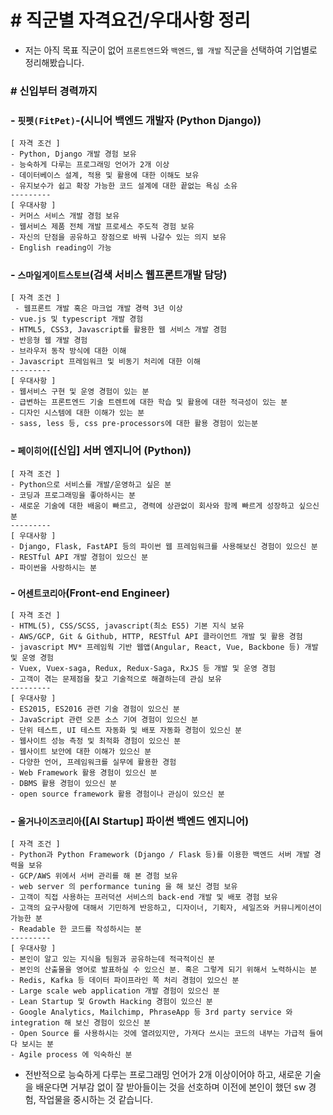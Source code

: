 # # 직군별 자격요건/우대사항 정리
- 저는 아직 목표 직군이 없어 `프론트엔드`와 `백엔드`, `웹 개발` 직군을 선택하여 기업별로 정리해봤습니다.

### # 신입부터 경력까지

### - `핏펫(FitPet)`-(시니어 백엔드 개발자 (Python Django))
    [ 자격 조건 ]
    - Python, Django 개발 경험 보유
    - 능숙하게 다루는 프로그래밍 언어가 2개 이상
    - 데이터베이스 설계, 적용 및 활용에 대한 이해도 보유
    - 유지보수가 쉽고 확장 가능한 코드 설계에 대한 끝없는 욕심 소유
    ---------
    [ 우대사항 ]
    - 커머스 서비스 개발 경험 보유
    - 웹서비스 제품 전체 개발 프로세스 주도적 경험 보유
    - 자신의 단점을 공유하고 장점으로 바꿔 나갈수 있는 의지 보유
    - English reading이 가능

### - `스마일게이트스토브`(검색 서비스 웹프론트개발 담당)
    [ 자격 조건 ]
     - 웹프론트 개발 혹은 마크업 개발 경력 3년 이상
    - vue.js 및 typescript 개발 경험
    - HTML5, CSS3, Javascript를 활용한 웹 서비스 개발 경험
    - 반응형 웹 개발 경험
    - 브라우저 동작 방식에 대한 이해
    - Javascript 프레임워크 및 비동기 처리에 대한 이해
    ---------
    [ 우대사항 ]
    - 웹서비스 구현 및 운영 경험이 있는 분
    - 급변하는 프론트엔드 기술 트렌트에 대한 학습 및 활용에 대한 적극성이 있는 분
    - 디자인 시스템에 대한 이해가 있는 분
    - sass, less 등, css pre-processors에 대한 활용 경험이 있는분

### - `페이히어`([신입] 서버 엔지니어 (Python))
    [ 자격 조건 ]
    - Python으로 서비스를 개발/운영하고 싶은 분
    - 코딩과 프로그래밍을 좋아하시는 분
    - 새로운 기술에 대한 배움이 빠르고, 경력에 상관없이 회사와 함께 빠르게 성장하고 싶으신 분
    ---------
    [ 우대사항 ]
    - Django, Flask, FastAPI 등의 파이썬 웹 프레임워크를 사용해보신 경험이 있으신 분
    - RESTful API 개발 경험이 있으신 분
    - 파이썬을 사랑하시는 분

### - `어센트코리아`(Front-end Engineer)
    [ 자격 조건 ]
    - HTML(5), CSS/SCSS, javascript(최소 ES5) 기본 지식 보유
    - AWS/GCP, Git & Github, HTTP, RESTful API 클라이언트 개발 및 활용 경험
    - javascript MV* 프레임웍 기반 웹앱(Angular, React, Vue, Backbone 등) 개발 및 운영 경험
    - Vuex, Vuex-saga, Redux, Redux-Saga, RxJS 등 개발 및 운영 경험
    - 고객이 겪는 문제점을 찾고 기술적으로 해결하는데 관심 보유
    ---------
    [ 우대사항 ]
    - ES2015, ES2016 관련 기술 경험이 있으신 분
    - JavaScript 관련 오픈 소스 기여 경험이 있으신 분
    - 단위 테스트, UI 테스트 자동화 및 배포 자동화 경험이 있으신 분
    - 웹사이트 성능 측정 및 최적화 경험이 있으신 분
    - 웹사이트 보안에 대한 이해가 있으신 분
    - 다양한 언어, 프레임워크를 실무에 활용한 경험
    - Web Framework 활용 경험이 있으신 분
    - DBMS 활용 경험이 있으신 분
    - open source framework 활용 경험이나 관심이 있으신 분

### - `올거나이즈코리아`([AI Startup] 파이썬 백엔드 엔지니어)
    [ 자격 조건 ]
    - Python과 Python Framework (Django / Flask 등)를 이용한 백엔드 서버 개발 경력을 보유
    - GCP/AWS 위에서 서버 관리를 해 본 경험 보유
    - web server 의 performance tuning 을 해 보신 경험 보유
    - 고객이 직접 사용하는 프러덕션 서비스의 back-end 개발 및 배포 경험 보유
    - 고객의 요구사항에 대해서 기민하게 반응하고, 디자이너, 기획자, 세일즈와 커뮤니케이션이 가능한 분
    - Readable 한 코드를 작성하시는 분
    ---------
    [ 우대사항 ]
    - 본인이 알고 있는 지식을 팀원과 공유하는데 적극적이신 분
    - 본인의 산출물을 영어로 발표하실 수 있으신 분. 혹은 그렇게 되기 위해서 노력하시는 분
    - Redis, Kafka 등 데이터 파이프라인 쪽 처리 경험이 있으신 분
    - Large scale web application 개발 경험이 있으신 분
    - Lean Startup 및 Growth Hacking 경험이 있으신 분
    - Google Analytics, Mailchimp, PhraseApp 등 3rd party service 와 integration 해 보신 경험이 있으신 분
    - Open Source 를 사용하시는 것에 열려있지만, 가져다 쓰시는 코드의 내부는 가급적 들여다 보시는 분
    - Agile process 에 익숙하신 분

- 전반적으로 능숙하게 다루는 프로그래밍 언어가 2개 이상이어야 하고, 새로운 기술을 배운다면 거부감 없이 잘 받아들이는 것을 선호하며 이전에 본인이 했던 sw 경험, 작업물을 중시하는 것 같습니다.



